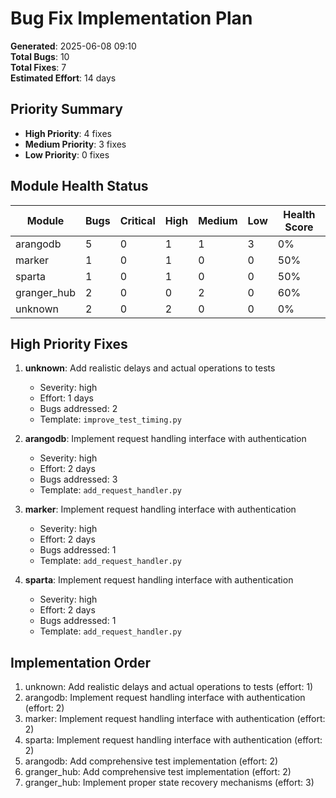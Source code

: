 # Bug Fix Implementation Plan

**Generated**: 2025-06-08 09:10  
**Total Bugs**: 10  
**Total Fixes**: 7  
**Estimated Effort**: 14 days

## Priority Summary

- **High Priority**: 4 fixes
- **Medium Priority**: 3 fixes  
- **Low Priority**: 0 fixes

## Module Health Status

| Module | Bugs | Critical | High | Medium | Low | Health Score |
|--------|------|----------|------|--------|-----|--------------|
| arangodb | 5 | 0 | 1 | 1 | 3 | 0% |
| marker | 1 | 0 | 1 | 0 | 0 | 50% |
| sparta | 1 | 0 | 1 | 0 | 0 | 50% |
| granger_hub | 2 | 0 | 0 | 2 | 0 | 60% |
| unknown | 2 | 0 | 2 | 0 | 0 | 0% |

## High Priority Fixes

1. **unknown**: Add realistic delays and actual operations to tests
   - Severity: high
   - Effort: 1 days
   - Bugs addressed: 2
   - Template: `improve_test_timing.py`

2. **arangodb**: Implement request handling interface with authentication
   - Severity: high
   - Effort: 2 days
   - Bugs addressed: 3
   - Template: `add_request_handler.py`

3. **marker**: Implement request handling interface with authentication
   - Severity: high
   - Effort: 2 days
   - Bugs addressed: 1
   - Template: `add_request_handler.py`

4. **sparta**: Implement request handling interface with authentication
   - Severity: high
   - Effort: 2 days
   - Bugs addressed: 1
   - Template: `add_request_handler.py`

## Implementation Order

1. unknown: Add realistic delays and actual operations to tests (effort: 1)
2. arangodb: Implement request handling interface with authentication (effort: 2)
3. marker: Implement request handling interface with authentication (effort: 2)
4. sparta: Implement request handling interface with authentication (effort: 2)
5. arangodb: Add comprehensive test implementation (effort: 2)
6. granger_hub: Add comprehensive test implementation (effort: 2)
7. granger_hub: Implement proper state recovery mechanisms (effort: 3)
